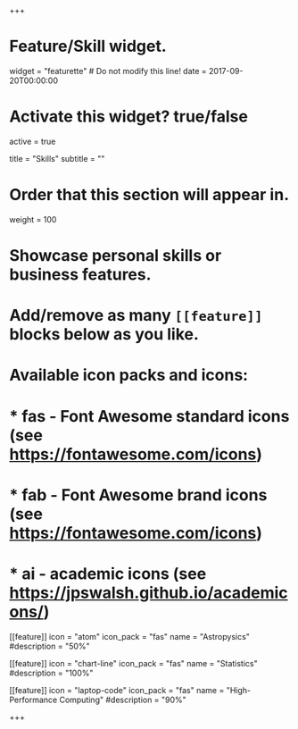 +++
# Feature/Skill widget.
widget = "featurette"  # Do not modify this line!
date = 2017-09-20T00:00:00

# Activate this widget? true/false
active = true

title = "Skills"
subtitle = ""

# Order that this section will appear in.
weight = 100

# Showcase personal skills or business features.
# 
# Add/remove as many `[[feature]]` blocks below as you like.
# 
# Available icon packs and icons:
# * fas - Font Awesome standard icons (see https://fontawesome.com/icons)
# * fab - Font Awesome brand icons (see https://fontawesome.com/icons)
# * ai - academic icons (see https://jpswalsh.github.io/academicons/)

[[feature]]
  icon = "atom"
  icon_pack = "fas"
  name = "Astropysics"
  #description = "50%"

[[feature]]
  icon = "chart-line"
  icon_pack = "fas"
  name = "Statistics"
  #description = "100%"  
  
[[feature]]
  icon = "laptop-code"
  icon_pack = "fas"
  name = "High-Performance Computing"
  #description = "90%"
  
+++
